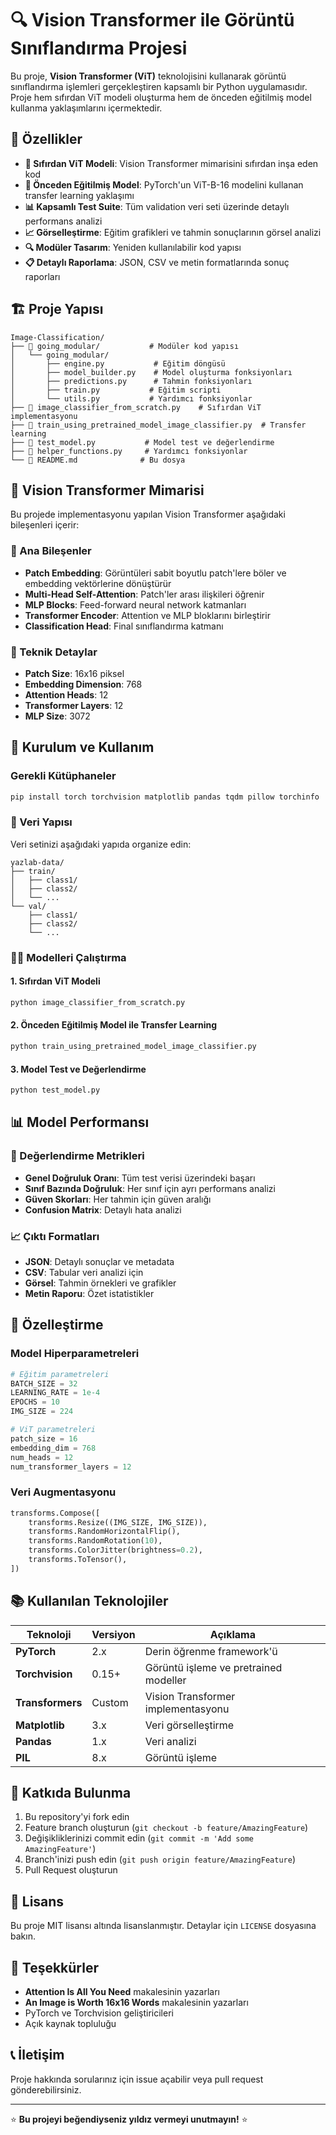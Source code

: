 # 🔍 Vision Transformer ile Görüntü Sınıflandırma Projesi

Bu proje, **Vision Transformer (ViT)** teknolojisini kullanarak görüntü sınıflandırma işlemleri gerçekleştiren kapsamlı bir Python uygulamasıdır. Proje hem sıfırdan ViT modeli oluşturma hem de önceden eğitilmiş model kullanma yaklaşımlarını içermektedir.

## 🌟 Özellikler

- **🔧 Sıfırdan ViT Modeli**: Vision Transformer mimarisini sıfırdan inşa eden kod
- **🚀 Önceden Eğitilmiş Model**: PyTorch'un ViT-B-16 modelini kullanan transfer learning yaklaşımı
- **📊 Kapsamlı Test Suite**: Tüm validation veri seti üzerinde detaylı performans analizi
- **📈 Görselleştirme**: Eğitim grafikleri ve tahmin sonuçlarının görsel analizi
- **🔍 Modüler Tasarım**: Yeniden kullanılabilir kod yapısı
- **📋 Detaylı Raporlama**: JSON, CSV ve metin formatlarında sonuç raporları

## 🏗️ Proje Yapısı

```
Image-Classification/
├── 📁 going_modular/           # Modüler kod yapısı
│   └── going_modular/
│       ├── engine.py           # Eğitim döngüsü
│       ├── model_builder.py    # Model oluşturma fonksiyonları
│       ├── predictions.py      # Tahmin fonksiyonları
│       ├── train.py           # Eğitim scripti
│       └── utils.py           # Yardımcı fonksiyonlar
├── 📄 image_classifier_from_scratch.py    # Sıfırdan ViT implementasyonu
├── 📄 train_using_pretrained_model_image_classifier.py  # Transfer learning
├── 📄 test_model.py           # Model test ve değerlendirme
├── 📄 helper_functions.py     # Yardımcı fonksiyonlar
└── 📄 README.md              # Bu dosya
```

## 🧠 Vision Transformer Mimarisi

Bu projede implementasyonu yapılan Vision Transformer aşağıdaki bileşenleri içerir:

### 🔹 Ana Bileşenler
- **Patch Embedding**: Görüntüleri sabit boyutlu patch'lere böler ve embedding vektörlerine dönüştürür
- **Multi-Head Self-Attention**: Patch'ler arası ilişkileri öğrenir
- **MLP Blocks**: Feed-forward neural network katmanları
- **Transformer Encoder**: Attention ve MLP bloklarını birleştirir
- **Classification Head**: Final sınıflandırma katmanı

### 🔹 Teknik Detaylar
- **Patch Size**: 16x16 piksel
- **Embedding Dimension**: 768
- **Attention Heads**: 12
- **Transformer Layers**: 12
- **MLP Size**: 3072

## 🚀 Kurulum ve Kullanım

### Gerekli Kütüphaneler

```bash
pip install torch torchvision matplotlib pandas tqdm pillow torchinfo
```

### 📁 Veri Yapısı

Veri setinizi aşağıdaki yapıda organize edin:

```
yazlab-data/
├── train/
│   ├── class1/
│   ├── class2/
│   └── ...
└── val/
    ├── class1/
    ├── class2/
    └── ...
```

### 🏃‍♂️ Modelleri Çalıştırma

#### 1. Sıfırdan ViT Modeli
```bash
python image_classifier_from_scratch.py
```

#### 2. Önceden Eğitilmiş Model ile Transfer Learning
```bash
python train_using_pretrained_model_image_classifier.py
```

#### 3. Model Test ve Değerlendirme
```bash
python test_model.py
```

## 📊 Model Performansı

### 🎯 Değerlendirme Metrikleri
- **Genel Doğruluk Oranı**: Tüm test verisi üzerindeki başarı
- **Sınıf Bazında Doğruluk**: Her sınıf için ayrı performans analizi
- **Güven Skorları**: Her tahmin için güven aralığı
- **Confusion Matrix**: Detaylı hata analizi

### 📈 Çıktı Formatları
- **JSON**: Detaylı sonuçlar ve metadata
- **CSV**: Tabular veri analizi için
- **Görsel**: Tahmin örnekleri ve grafikler
- **Metin Raporu**: Özet istatistikler

## 🔧 Özelleştirme

### Model Hiperparametreleri
```python
# Eğitim parametreleri
BATCH_SIZE = 32
LEARNING_RATE = 1e-4
EPOCHS = 10
IMG_SIZE = 224

# ViT parametreleri
patch_size = 16
embedding_dim = 768
num_heads = 12
num_transformer_layers = 12
```

### Veri Augmentasyonu
```python
transforms.Compose([
    transforms.Resize((IMG_SIZE, IMG_SIZE)),
    transforms.RandomHorizontalFlip(),
    transforms.RandomRotation(10),
    transforms.ColorJitter(brightness=0.2),
    transforms.ToTensor(),
])
```

## 📚 Kullanılan Teknolojiler

| Teknoloji | Versiyon | Açıklama |
|-----------|----------|----------|
| **PyTorch** | 2.x | Derin öğrenme framework'ü |
| **Torchvision** | 0.15+ | Görüntü işleme ve pretrained modeller |
| **Transformers** | Custom | Vision Transformer implementasyonu |
| **Matplotlib** | 3.x | Veri görselleştirme |
| **Pandas** | 1.x | Veri analizi |
| **PIL** | 8.x | Görüntü işleme |

## 🤝 Katkıda Bulunma

1. Bu repository'yi fork edin
2. Feature branch oluşturun (`git checkout -b feature/AmazingFeature`)
3. Değişikliklerinizi commit edin (`git commit -m 'Add some AmazingFeature'`)
4. Branch'inizi push edin (`git push origin feature/AmazingFeature`)
5. Pull Request oluşturun

## 📄 Lisans

Bu proje MIT lisansı altında lisanslanmıştır. Detaylar için `LICENSE` dosyasına bakın.

## 🙏 Teşekkürler

- **Attention Is All You Need** makalesinin yazarları
- **An Image is Worth 16x16 Words** makalesinin yazarları
- PyTorch ve Torchvision geliştiricileri
- Açık kaynak topluluğu

## 📞 İletişim

Proje hakkında sorularınız için issue açabilir veya pull request gönderebilirsiniz.

---

⭐ **Bu projeyi beğendiyseniz yıldız vermeyi unutmayın!** ⭐
